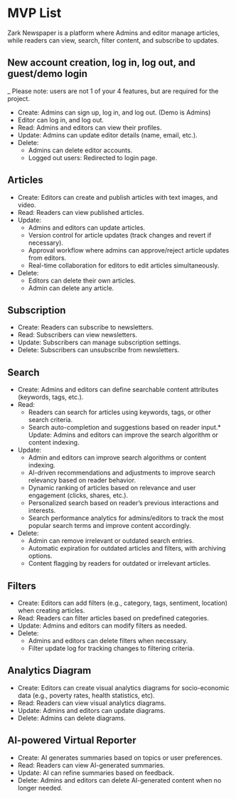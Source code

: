 # MVP List
Zark Newspaper is a platform where Admins and editor manage articles, while readers can view, search, filter content, and subscribe to updates.

## New account creation, log in, log out, and guest/demo login
_ Please note: users are not 1 of your 4 features, but are required for the project.
* Create: Admins can sign up, log in, and log out. (Demo is Admins)
* Editor can log in, and log out.
* Read: Admins and editors can view their profiles.
* Update: Admins can update editor details (name, email, etc.).
* Delete: 
    * Admins can delete editor accounts.
    * Logged out users: Redirected to login page.


## Articles
* Create: Editors can create and publish articles with text images, and video.
* Read: Readers can view published articles.
* Update: 
    * Admins and editors can update articles.
    * Version control for article updates (track changes and revert if necessary).
    * Approval workflow where admins can approve/reject article updates from editors.
    * Real-time collaboration for editors to edit articles simultaneously.
* Delete: 
    * Editors can delete their own articles.
    * Admin can delete any article.

## Subscription
* Create: Readers can subscribe to newsletters.
* Read: Subscribers can view newsletters.
* Update: Subscribers can manage subscription settings.
* Delete: Subscribers can unsubscribe from newsletters.

## Search
* Create: Admins and editors can define searchable content attributes (keywords, tags, etc.).
* Read: 
    * Readers can search for articles using keywords, tags, or other search criteria.
    * Search auto-completion and suggestions based on reader input.* Update: Admins and editors can improve the search algorithm or content indexing.
* Update:
    * Admin and editors can improve search algorithms or content indexing.
    * AI-driven recommendations and adjustments to improve search relevancy based on reader behavior.
    * Dynamic ranking of articles based on relevance and user engagement (clicks, shares, etc.).
    * Personalized search based on reader’s previous interactions and interests.
    * Search performance analytics for admins/editors to track the most popular search terms and improve content accordingly.
* Delete:
    * Admin can remove irrelevant or outdated search entries.
    * Automatic expiration for outdated articles and filters, with archiving options.
    * Content flagging by readers for outdated or irrelevant articles.

    
## Filters
* Create: Editors can add filters (e.g., category, tags, sentiment, location) when creating articles.
* Read: Readers can filter articles based on predefined categories.
* Update: Admins and editors can modify filters as needed.
* Delete:
    * Admins and editors can delete filters when necessary.
    * Filter update log for tracking changes to filtering criteria.
    
## Analytics Diagram
* Create: Editors can create visual analytics diagrams for socio-economic data (e.g., poverty rates, health statistics, etc).
* Read: Readers can view visual analytics diagrams.
* Update: Admins and editors can update diagrams.
* Delete: Admins can delete diagrams.

## AI-powered Virtual Reporter
* Create: AI generates summaries based on topics or user preferences.
* Read: Readers can view AI-generated summaries.
* Update: AI can refine summaries based on feedback.
* Delete: Admins and editors can delete AI-generated content when no longer needed.